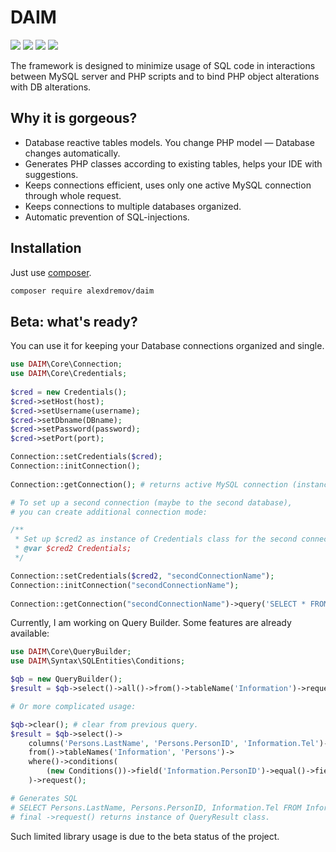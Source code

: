 # DAIM
![](https://img.shields.io/badge/status-beta-red)
![](https://img.shields.io/circleci/build/github/AlexRoar/DAIM/master)
![](https://img.shields.io/github/repo-size/AlexRoar/DAIM)
![](https://img.shields.io/github/last-commit/AlexRoar/DAIM)

The framework is designed to minimize usage of SQL code in interactions between MySQL server and PHP scripts and to bind PHP object alterations with DB alterations.

## Why it is gorgeous?

- Database reactive tables models. You change PHP model — Database changes automatically.
- Generates PHP classes according to existing tables, helps your IDE with suggestions.
- Keeps connections efficient, uses only one active MySQL connection through whole request.
- Keeps connections to multiple databases organized.
- Automatic prevention of SQL-injections.

## Installation

Just use [composer](https://getcomposer.org).
```bash
composer require alexdremov/daim
```

## Beta: what's ready?

You can use it for keeping your Database connections organized and single.
```php
use DAIM\Core\Connection;
use DAIM\Core\Credentials;
    
$cred = new Credentials();
$cred->setHost(host);
$cred->setUsername(username);
$cred->setDbname(DBname);
$cred->setPassword(password);
$cred->setPort(port);

Connection::setCredentials($cred);
Connection::initConnection();
   
Connection::getConnection(); # returns active MySQL connection (instance of mysqli class);

# To set up a second connection (maybe to the second database),
# you can create additional connection mode:

/**
 * Set up $cred2 as instance of Credentials class for the second connection
 * @var $cred2 Credentials;
 */

Connection::setCredentials($cred2, "secondConnectionName");
Connection::initConnection("secondConnectionName");
    
Connection::getConnection("secondConnectionName")->query('SELECT * FROM `Persons` WHERE 1');
```

Currently, I am working on Query Builder. Some features are already available:

```php
use DAIM\Core\QueryBuilder;
use DAIM\Syntax\SQLEntities\Conditions;

$qb = new QueryBuilder();
$result = $qb->select()->all()->from()->tableName('Information')->request();

# Or more complicated usage:

$qb->clear(); # clear from previous query.
$result = $qb->select()->
    columns('Persons.LastName', 'Persons.PersonID', 'Information.Tel')->
    from()->tableNames('Information', 'Persons')->
    where()->conditions(
        (new Conditions())->field('Information.PersonID')->equal()->field('Persons.PersonID')
    )->request();

# Generates SQL
# SELECT Persons.LastName, Persons.PersonID, Information.Tel FROM Information, Persons WHERE Information.PersonID = Persons.PersonID
# final ->request() returns instance of QueryResult class.
```

Such limited library usage is due to the beta status of the project.
